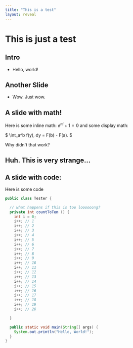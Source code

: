 ```yaml
---
title: "This is a test"
layout: reveal
---
```


# This is just a test

## Intro

- Hello, world!

## Another Slide

- Wow. Just wow.

## A slide with math!

Here is some inline math: $e^{\pi i} + 1 = 0$ and some display math:

$
\int_a^b f(y)\, dy = F(b) - F(a).
$

Why didn't that work?

## Huh. This is very strange...

## A slide with code:

Here is some code
```java
public class Tester {

  // what happens if this is too loooooong?
  private int countToTen () {
    int i = 0;
	i++; // 1
	i++; // 2
	i++; // 3
	i++; // 4
	i++; // 5
	i++; // 6
	i++; // 7
	i++; // 8
	i++; // 9
	i++; // 10
	i++; // 11
	i++; // 12
	i++; // 13
	i++; // 14
	i++; // 15
	i++; // 16
	i++; // 17
	i++; // 18
	i++; // 19
	i++; // 20

  }

  public static void main(String[] args) {
    System.out.println("Hello, World!");
  }
}
```
